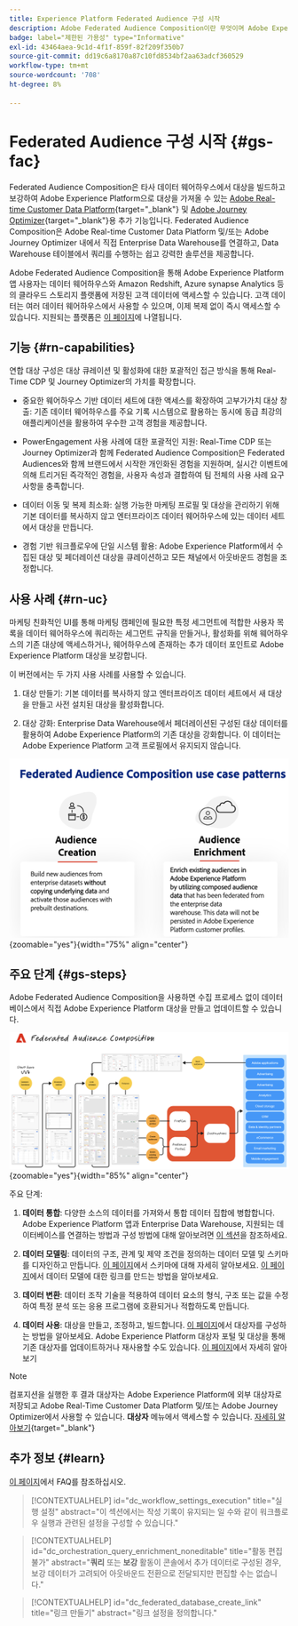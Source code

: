 ```yaml
---
title: Experience Platform Federated Audience 구성 시작
description: Adobe Federated Audience Composition이란 무엇이며 Adobe Experience Platform에서 이를 사용하는 방법을 알아봅니다.
badge: label="제한된 가용성" type="Informative"
exl-id: 43464aea-9c1d-4f1f-859f-82f209f350b7
source-git-commit: dd19c6a8170a87c10fd8534bf2aa63adcf360529
workflow-type: tm+mt
source-wordcount: '708'
ht-degree: 8%

---
```


# Federated Audience 구성 시작 {#gs-fac}

Federated Audience Composition은 타사 데이터 웨어하우스에서 대상을 빌드하고 보강하여 Adobe Experience Platform으로 대상을 가져올 수 있는 [Adobe Real-time Customer Data Platform](https://experienceleague.adobe.com/en/docs/experience-platform/segmentation/home){target="_blank"} 및 [Adobe Journey Optimizer](https://experienceleague.adobe.com/ko/docs/journey-optimizer/using/ajo-home){target="_blank"}용 추가 기능입니다. Federated Audience Composition은 Adobe Real-time Customer Data Platform 및/또는 Adobe Journey Optimizer 내에서 직접 Enterprise Data Warehouse를 연결하고, Data Warehouse 테이블에서 쿼리를 수행하는 쉽고 강력한 솔루션을 제공합니다.

Adobe Federated Audience Composition을 통해 Adobe Experience Platform 앱 사용자는 데이터 웨어하우스와 Amazon Redshift, Azure synapse Analytics 등의 클라우드 스토리지 플랫폼에 저장된 고객 데이터에 액세스할 수 있습니다. 고객 데이터는 여러 데이터 웨어하우스에서 사용할 수 있으며, 이제 복제 없이 즉시 액세스할 수 있습니다. 지원되는 플랫폼은 [이 페이지](../connections/federated-db.md#supported-db)에 나열됩니다.

## 기능 {#rn-capabilities}

연합 대상 구성은 대상 큐레이션 및 활성화에 대한 포괄적인 접근 방식을 통해 Real-Time CDP 및 Journey Optimizer의 가치를 확장합니다.

* 중요한 웨어하우스 기반 데이터 세트에 대한 액세스를 확장하여 고부가가치 대상 창출: 기존 데이터 웨어하우스를 주요 기록 시스템으로 활용하는 동시에 동급 최강의 애플리케이션을 활용하여 우수한 고객 경험을 제공합니다.

* PowerEngagement 사용 사례에 대한 포괄적인 지원: Real-Time CDP 또는 Journey Optimizer과 함께 Federated Audience Composition은 Federated Audiences와 함께 브랜드에서 시작한 개인화된 경험을 지원하며, 실시간 이벤트에 의해 트리거된 즉각적인 경험을, 사용자 속성과 결합하여 팀 전체의 사용 사례 요구 사항을 충족합니다.

* 데이터 이동 및 복제 최소화: 실행 가능한 마케팅 프로필 및 대상을 관리하기 위해 기본 데이터를 복사하지 않고 엔터프라이즈 데이터 웨어하우스에 있는 데이터 세트에서 대상을 만듭니다.

* 경험 기반 워크플로우에 단일 시스템 활용: Adobe Experience Platform에서 수집된 대상 및 페더레이션 대상을 큐레이션하고 모든 채널에서 아웃바운드 경험을 조정합니다.

## 사용 사례 {#rn-uc}

마케팅 친화적인 UI를 통해 마케팅 캠페인에 필요한 특정 세그먼트에 적합한 사용자 목록을 데이터 웨어하우스에 쿼리하는 세그먼트 규칙을 만들거나, 활성화를 위해 웨어하우스의 기존 대상에 액세스하거나, 웨어하우스에 존재하는 추가 데이터 포인트로 Adobe Experience Platform 대상을 보강합니다.

이 버전에서는 두 가지 사용 사례를 사용할 수 있습니다.

1. 대상 만들기: 기본 데이터를 복사하지 않고 엔터프라이즈 데이터 세트에서 새 대상을 만들고 사전 설치된 대상을 활성화합니다&#x200B;.

1. 대상 강화: Enterprise Data Warehouse에서 페더레이션된 구성된 대상 데이터를 활용하여 Adobe Experience Platform의 기존 대상을 강화합니다. 이 데이터는 Adobe Experience Platform 고객 프로필에서 유지되지 않습니다.

![다이어그램](assets/fac-use-cases.png){zoomable="yes"}{width="75%" align="center"}

## 주요 단계 {#gs-steps}

Adobe Federated Audience Composition을 사용하면 수집 프로세스 없이 데이터베이스에서 직접 Adobe Experience Platform 대상을 만들고 업데이트할 수 있습니다.

![다이어그램](assets/steps-diagram.png){zoomable="yes"}{width="85%" align="center"}

주요 단계:

1. **데이터 통합**: 다양한 소스의 데이터를 가져와서 통합 데이터 집합에 병합합니다. Adobe Experience Platform 앱과 Enterprise Data Warehouse, 지원되는 데이터베이스를 연결하는 방법과 구성 방법에 대해 알아보려면 [이 섹션](../connections/federated-db.md)을 참조하세요.

2. **데이터 모델링**: 데이터의 구조, 관계 및 제약 조건을 정의하는 데이터 모델 및 스키마를 디자인하고 만듭니다. [이 페이지](../customer/schemas.md)에서 스키마에 대해 자세히 알아보세요. [이 페이지](../data-management/gs-models.md)에서 데이터 모델에 대한 링크를 만드는 방법을 알아보세요.

3. **데이터 변환**: 데이터 조작 기술을 적용하여 데이터 요소의 형식, 구조 또는 값을 수정하여 특정 분석 또는 응용 프로그램에 호환되거나 적합하도록 만듭니다.

4. **데이터 사용**: 대상을 만들고, 조정하고, 빌드합니다. [이 페이지](../compositions/gs-compositions.md)에서 대상자를 구성하는 방법을 알아보세요. Adobe Experience Platform 대상자 포털 및 대상을 통해 기존 대상자를 업데이트하거나 재사용할 수도 있습니다. [이 페이지](../connections/destinations.md)에서 자세히 알아보기

>[!NOTE]
>
>컴포지션을 실행한 후 결과 대상자는 Adobe Experience Platform에 외부 대상자로 저장되고 Adobe Real-Time Customer Data Platform 및/또는 Adobe Journey Optimizer에서 사용할 수 있습니다. **대상자** 메뉴에서 액세스할 수 있습니다. [자세히 알아보기](https://experienceleague.adobe.com/en/docs/experience-platform/segmentation/ui/audience-portal){target="_blank"}

## 추가 정보 {#learn}

<!-- Workflow + Workflow activities-->

[이 페이지](faq.md)에서 FAQ를 참조하십시오.

>[!CONTEXTUALHELP]
>id="dc_workflow_settings_execution"
>title="실행 설정"
>abstract="이 섹션에서는 작성 기록이 유지되는 일 수와 같이 워크플로우 실행과 관련된 설정을 구성할 수 있습니다."

>[!CONTEXTUALHELP]
>id="dc_orchestration_query_enrichment_noneditable"
>title="활동 편집 불가"
>abstract="**쿼리** 또는 **보강** 활동이 콘솔에서 추가 데이터로 구성된 경우, 보강 데이터가 고려되어 아웃바운드 전환으로 전달되지만 편집할 수는 없습니다."

<!-- Create a link -->

>[!CONTEXTUALHELP]
>id="dc_federated_database_create_link"
>title="링크 만들기"
>abstract="링크 설정을 정의합니다."
